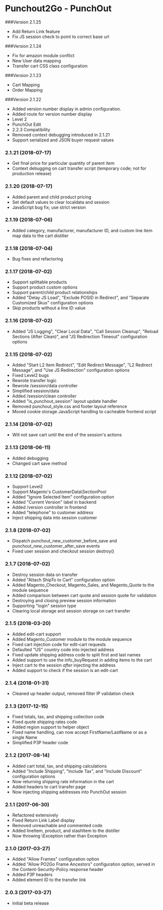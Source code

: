 Punchout2Go - PunchOut
===========

###Version 2.1.25
* Add Return Link feature
* Fix JS session check to point to correct base url

###Version 2.1.24
* Fix for amazon module conflict
* New User data mapping
* Transfer cart CSS class configuration

###Version 2.1.23
* Cart Mapping
* Order Mapping


###Version 2.1.22
* Added version number display in admin configuration.
* Added route for version number display
* Level 2
* PunchOut Edit
* 2.2.3 Compatibility
* Removed context debugging introduced in 2.1.21
* Support serialized and JSON buyer request values

### 2.1.21 (2018-07-17)

* Get final price for particular quantity of parent item
* Context debugging on cart transfer script (temporary code; not for production release)

### 2.1.20 (2018-07-17)

* Added parent and child product pricing
* Set default values to clear localdata and session
* JavaScript bug fix; use strict version

### 2.1.19 (2018-07-06)

* Added category, manufacturer, manufacturer ID, and custom line item map data to the cart distiller

### 2.1.18 (2018-07-04)

* Bug fixes and refactoring

### 2.1.17 (2018-07-02)

* Support splittable products
* Support product custom options
* Support parent/child product relationships
* Added "Delay JS Load", "Exclude POSID in Redirect", and "Separate Customized Skus" configuration options
* Skip products without a line ID value

### 2.1.16 (2018-07-02)

* Added "JS Logging", "Clear Local Data", "Call Session Cleanup", "Reload Sections (After Clean)", and "JS Redirection Timeout" configuration options

### 2.1.15 (2018-07-02)

* Added "Start L2 Item Redirect", "Edit Redirect Message", "L2 Redirect Message", and "Use JS Redirection" configuration options
* Fixed Level2 bugs
* Rewrote transfer logic
* Rewrote /session/data controller
* Simplified session/data
* Added /session/clean controller
* Added "is_punchout_session" layout update handler
* Removed punchout_style.css and footer layout reference
* Moved cookie storage JavaScript handling to cacheable frontend script

### 2.1.14 (2018-07-02)

* Will not save cart until the end of the session's actions

### 2.1.13 (2018-06-11)

* Added debugging
* Changed cart save method

### 2.1.12 (2018-07-02)

* Support Level2
* Support Magento's CustomerData\SectionPool
* Added "Ignore Selected Item" configuration option
* Added "Current Version" label in backend
* Added /version controller in frontend
* Added "telephone" to customer address
* Inject shipping data into session customer

### 2.1.8 (2018-07-02)

* Dispatch punchout_new_customer_before_save and punchout_new_customer_after_save events
* Fixed user session and checkout session destroy()

### 2.1.7 (2018-07-02)

* Destroy session data on transfer
* Added "Attach ShipTo to Cart" configuration option
* Added Magento_Checkout, Magento_Sales, and Magento_Quote to the module sequence
* Added comparison between cart quote and session quote for validation
* Destroying and closing preview session information
* Supporting "login" session type
* Clearing local storage and session storage on cart transfer

### 2.1.5 (2018-03-20)

* Added edit-cart support
* Added Magento_Customer module to the module sequence
* Fixed cart injection code for edit-cart requests
* Defaulted "US" country code into injected address
* Fixed update shipping address code to split first and last names
* Added support to use the info_buyRequest in adding items to the cart
* Inject cart to the session _after_ injecting the address
* Added support to check if the session is an edit-cart

### 2.1.4 (2018-01-31)

* Cleaned up header output, removed filter IP validation check

### 2.1.3 (2017-12-15)

* Fixed totals, tax, and shipping collection code
* Fixed quote shipping rates code
* Added region support to helper object
* Fixed name handling, can now accept FirstName/LastName or as a single Name
* Simplified P3P header code

### 2.1.2 (2017-08-14)

* Added cart total, tax, and shipping calculations
* Added "Include Shipping", "Include Tax", and "Include Discount" configuration options
* Now returning shipping rate information in the cart
* Added headers to cart transfer page
* Now injecting shipping addresses into PunchOut session

### 2.1.1 (2017-06-30)

* Refactored extensively
* Fixed Return Link Label display
* Removed unreachable and commented code
* Added lineItem, product, and stashItem to the distiller
* Now throwing \Exception rather than Exception

### 2.1.0 (2017-03-27)

* Added "Allow Frames" configuration option
* Added "Allow PO2Go Frame Ancestors" configuration option, served in the Content-Security-Policy response header
* Added P3P headers
* Added element ID to the transfer link

### 2.0.3 (2017-03-27)

* Initial beta release